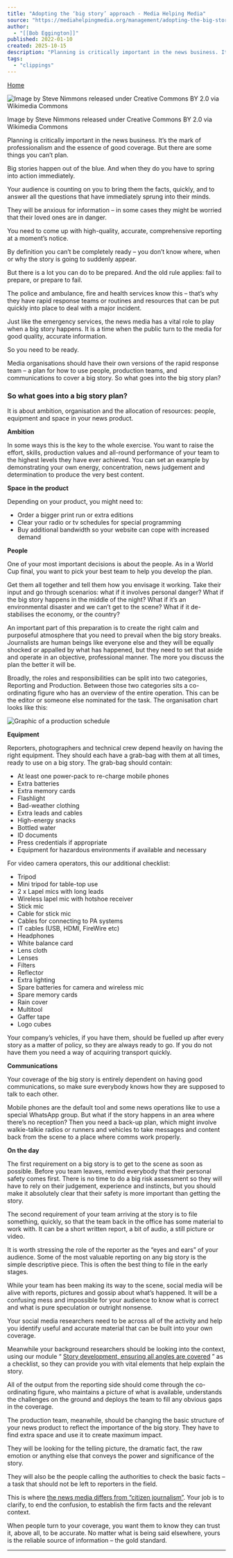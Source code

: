 ```yaml
---
title: "Adopting the ‘big story’ approach - Media Helping Media"
source: "https://mediahelpingmedia.org/management/adopting-the-big-story-approach/"
author:
  - "[[Bob Eggington]]"
published: 2022-01-10
created: 2025-10-15
description: "Planning is critically important in the news business. It’s the mark of professionalism and the essence of good coverage. But there are some things you can’t plan.Big stories happen out of the blue. And when they happen you have to spring into action immediately."
tags:
  - "clippings"
---
```

[Home](https://mediahelpingmedia.org/)

![Image by Steve Nimmons released under Creative Commons BY 2.0 via Wikimedia Commons](https://mediahelpingmedia.org/wp-content/uploads/2022/01/Television_Crew_from_Australian_News_48698874503.jpeg)

Image by Steve Nimmons released under Creative Commons BY 2.0 via Wikimedia Commons

Planning is critically important in the news business. It’s the mark of professionalism and the essence of good coverage. But there are some things you can’t plan.

Big stories happen out of the blue. And when they do you have to spring into action immediately.

Your audience is counting on you to bring them the facts, quickly, and to answer all the questions that have immediately sprung into their minds.

They will be anxious for information – in some cases they might be worried that their loved ones are in danger.

You need to come up with high-quality, accurate, comprehensive reporting at a moment’s notice.

By definition you can’t be completely ready – you don’t know where, when or why the story is going to suddenly appear.

But there is a lot you can do to be prepared. And the old rule applies: fail to prepare, or prepare to fail.

The police and ambulance, fire and health services know this – that’s why they have rapid response teams or routines and resources that can be put quickly into place to deal with a major incident.

Just like the emergency services, the news media has a vital role to play when a big story happens. It is a time when the public turn to the media for good quality, accurate information.

So you need to be ready.

Media organisations should have their own versions of the rapid response team – a plan for how to use people, production teams, and communications to cover a big story. So what goes into the big story plan?

### So what goes into a big story plan?

It is about ambition, organisation and the allocation of resources: people, equipment and space in your news product.

**Ambition**

In some ways this is the key to the whole exercise. You want to raise the effort, skills, production values and all-round performance of your team to the highest levels they have ever achieved. You can set an example by demonstrating your own energy, concentration, news judgement and determination to produce the very best content.

**Space in the product**

Depending on your product, you might need to:

- Order a bigger print run or extra editions
- Clear your radio or tv schedules for special programming
- Buy additional bandwidth so your website can cope with increased demand

**People**

One of your most important decisions is about the people. As in a World Cup final, you want to pick your best team to help you develop the plan.

Get them all together and tell them how you envisage it working. Take their input and go through scenarios: what if it involves personal danger? What if the big story happens in the middle of the night? What if it’s an environmental disaster and we can’t get to the scene? What if it de-stabilises the economy, or the country?

An important part of this preparation is to create the right calm and purposeful atmosphere that you need to prevail when the big story breaks. Journalists are human beings like everyone else and they will be equally shocked or appalled by what has happened, but they need to set that aside and operate in an objective, professional manner. The more you discuss the plan the better it will be.

Broadly, the roles and responsibilities can be split into two categories, Reporting and Production. Between those two categories sits a co-ordinating figure who has an overview of the entire operation. This can be the editor or someone else nominated for the task. The organisation chart looks like this:

![Graphic of a production schedule](https://mediahelpingmedia.org/wp-content/uploads/2022/01/Screenshot-2022-01-10-at-17.28.01-1024x359.png)

**Equipment**

Reporters, photographers and technical crew depend heavily on having the right equipment. They should each have a grab-bag with them at all times, ready to use on a big story. The grab-bag should contain:

- At least one power-pack to re-charge mobile phones
- Extra batteries
- Extra memory cards
- Flashlight
- Bad-weather clothing
- Extra leads and cables
- High-energy snacks
- Bottled water
- ID documents
- Press credentials if appropriate
- Equipment for hazardous environments if available and necessary

For video camera operators, this our additional checklist:

- Tripod
- Mini tripod for table-top use
- 2 x Lapel mics with long leads
- Wireless lapel mic with hotshoe receiver
- Stick mic
- Cable for stick mic
- Cables for connecting to PA systems
- IT cables (USB, HDMI, FireWire etc)
- Headphones
- White balance card
- Lens cloth
- Lenses
- Filters
- Reflector
- Extra lighting
- Spare batteries for camera and wireless mic
- Spare memory cards
- Rain cover
- Multitool
- Gaffer tape
- Logo cubes

Your company’s vehicles, if you have them, should be fuelled up after every story as a matter of policy, so they are always ready to go. If you do not have them you need a way of acquiring transport quickly.

**Communications**

Your coverage of the big story is entirely dependent on having good communications, so make sure everybody knows how they are supposed to talk to each other.

Mobile phones are the default tool and some news operations like to use a special WhatsApp group. But what if the story happens in an area where there’s no reception? Then you need a back-up plan, which might involve walkie-talkie radios or runners and vehicles to take messages and content back from the scene to a place where comms work properly.

**On the day**

The first requirement on a big story is to get to the scene as soon as possible. Before you team leaves, remind everybody that their personal safety comes first. There is no time to do a big risk assessment so they will have to rely on their judgement, experience and instincts, but you should make it absolutely clear that their safety is more important than getting the story.

The second requirement of your team arriving at the story is to file something, quickly, so that the team back in the office has some material to work with. It can be a short written report, a bit of audio, a still picture or video.

It is worth stressing the role of the reporter as the “eyes and ears” of your audience. Some of the most valuable reporting on any big story is the simple descriptive piece. This is often the best thing to file in the early stages.

While your team has been making its way to the scene, social media will be alive with reports, pictures and gossip about what’s happened. It will be a confusing mess and impossible for your audience to know what is correct and what is pure speculation or outright nonsense.

Your social media researchers need to be across all of the activity and help you identify useful and accurate material that can be built into your own coverage.

Meanwhile your background researchers should be looking into the context, using our module “ [Story development, ensuring all angles are covered](https://mediahelpingmedia.org/2008/01/17/story-development-ensuring-all-angles-are-covered/) ” as a checklist, so they can provide you with vital elements that help explain the story.

All of the output from the reporting side should come through the co-ordinating figure, who maintains a picture of what is available, understands the challenges on the ground and deploys the team to fill any obvious gaps in the coverage.

The production team, meanwhile, should be changing the basic structure of your news product to reflect the importance of the big story. They have to find extra space and use it to create maximum impact.

They will be looking for the telling picture, the dramatic fact, the raw emotion or anything else that conveys the power and significance of the story.

They will also be the people calling the authorities to check the basic facts – a task that should not be left to reporters in the field.

This is where [the news media differs from “citizen journalism”](https://mediahelpingmedia.org/2017/07/25/from-citizen-reporting-to-citizen-journalism/). Your job is to clarify, to end the confusion, to establish the firm facts and the relevant context.

When people turn to your coverage, you want them to know they can trust it, above all, to be accurate. No matter what is being said elsewhere, yours is the reliable source of information – the gold standard.

---